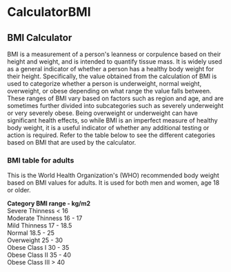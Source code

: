 # CalculatorBMI
<h2>BMI Calculator</h2>
<t>BMI is a measurement of a person's leanness or corpulence based on their height and weight, and is intended to quantify tissue mass. It is widely used as a general indicator of whether a person has a healthy body weight for their height. Specifically, the value obtained from the calculation of BMI is used to categorize whether a person is underweight, normal weight, overweight, or obese depending on what range the value falls between. These ranges of BMI vary based on factors such as region and age, and are sometimes further divided into subcategories such as severely underweight or very severely obese. Being overweight or underweight can have significant health effects, so while BMI is an imperfect measure of healthy body weight, it is a useful indicator of whether any additional testing or action is required. Refer to the table below to see the different categories based on BMI that are used by the calculator.</t>
<h3>BMI table for adults</h3>
<p>This is the World Health Organization's (WHO) recommended body weight based on BMI values for adults. It is used for both men and women, age 18 or older.</p>

**Category	BMI range - kg/m2**<br>
Severe Thinness	< 16<br>
Moderate Thinness	16 - 17<br>
Mild Thinness	17 - 18.5<br>
Normal	18.5 - 25<br>
Overweight	25 - 30<br>
Obese Class I	30 - 35<br>
Obese Class II	35 - 40<br>
Obese Class III	> 40<br>

